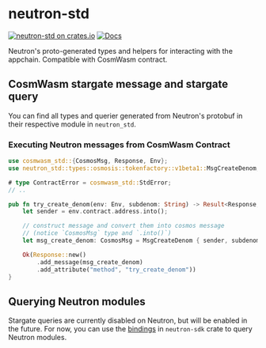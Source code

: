 # neutron-std

[![neutron-std on crates.io](https://img.shields.io/crates/v/neutron-std.svg)](https://crates.io/crates/neutron-std) [![Docs](https://docs.rs/neutron-std/badge.svg)](https://docs.rs/neutron-std)

Neutron's proto-generated types and helpers for interacting with the appchain. Compatible with CosmWasm contract.

## CosmWasm stargate message and stargate query

You can find all types and querier generated from Neutron's protobuf in their respective module in `neutron_std`.

### Executing Neutron messages from CosmWasm Contract

```rust
use cosmwasm_std::{CosmosMsg, Response, Env};
use neutron_std::types::osmosis::tokenfactory::v1beta1::MsgCreateDenom;

# type ContractError = cosmwasm_std::StdError;
// ..

pub fn try_create_denom(env: Env, subdenom: String) -> Result<Response, ContractError> {
    let sender = env.contract.address.into();

    // construct message and convert them into cosmos message
    // (notice `CosmosMsg` type and `.into()`)
    let msg_create_denom: CosmosMsg = MsgCreateDenom { sender, subdenom }.into();

    Ok(Response::new()
        .add_message(msg_create_denom)
        .add_attribute("method", "try_create_denom"))
}

```

## Querying Neutron modules

Stargate queries are currently disabled on Neutron, but will be enabled in the future. For now, you can use the [bindings](https://github.com/neutron-org/neutron-sdk/blob/main/packages/neutron-sdk/src/bindings/query.rs) in `neutron-sdk` crate to query Neutron modules.

